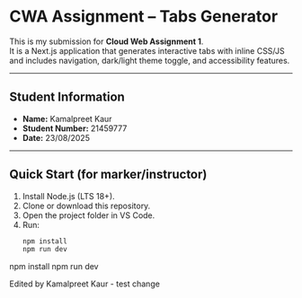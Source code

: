# CWA Assignment – Tabs Generator

This is my submission for **Cloud Web Assignment 1**.  
It is a Next.js application that generates interactive tabs with inline CSS/JS and includes navigation, dark/light theme toggle, and accessibility features.

---

## Student Information
- **Name:** Kamalpreet Kaur  
- **Student Number:** 21459777  
- **Date:** 23/08/2025  

---

## Quick Start (for marker/instructor)

1. Install Node.js (LTS 18+).  
2. Clone or download this repository.  
3. Open the project folder in VS Code.  
4. Run:
   ```bash
   npm install
   npm run dev
npm install
npm run dev

Edited by Kamalpreet Kaur - test change
